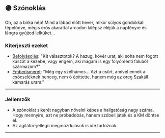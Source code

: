## 🟣 Szónoklás

Oh, az a birka nép! Mind a lábad előtt hever, mikor súlyos gondokkal tépelődve, mégis erős akarattal arcodon kilépsz eléjük a napfényre és lángra gyújtod lelküket...

### Kiterjeszti ezeket

- [Befolyásolás](../kepzettsegek.primer.altalanos/befolyasolas.md): "Kit választotok? A hazug, kövér urat, aki soha nem fogott kaszát a kezébe, vagy engem, aki magam is egy folyómenti faluból származom?"
- [Emberismeret](../kepzettsegek.primer.altalanos/emberismeret.md): "Még egy szélhámos... Azt a csűrt, amivel ennek a csőcseléknek henceg, nem ő építtette, hanem még az öreg Szakáll kamarás uram."

---
### Jellemzők

- A szónoklat sikerét nagyban növelni képes a hallgatóság nagy száma. Hogy mennyire, azt ne próbadobás, hanem szóbeli játék és a KM döntse el.
- Az agitátor-jellegű megmozdulások is ide tartoznak.

---
